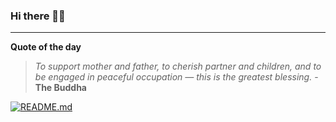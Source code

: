 ### Hi there 👋🏻


---

**Quote of the day**

> *To support mother and father, to cherish partner and children, and to be engaged in peaceful occupation — this is the greatest blessing.* - **The Buddha** 

[![README.md](https://github.com/marcolovazzano/marcolovazzano/actions/workflows/readme.yml/badge.svg?branch=main)](https://github.com/marcolovazzano/marcolovazzano/actions/workflows/readme.yml)
